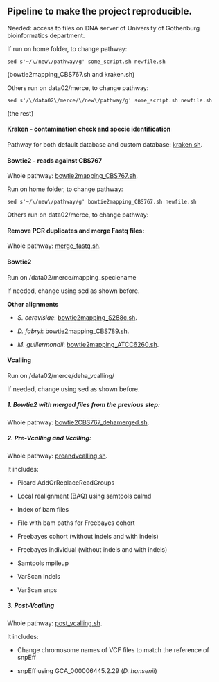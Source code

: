 ## Pipeline to make the project reproducible.

Needed: access to files on DNA server of University of Gothenburg bioinformatics department.

If run on home folder, to change pathway:

```sed s'~/\/new\/pathway/g' some_script.sh newfile.sh```

(bowtie2mapping_CBS767.sh and kraken.sh)

Others run on data02/merce, to change pathway:

```sed s'/\/data02\/merce/\/new\/pathway/g' some_script.sh newfile.sh```

(the rest)

#### Kraken - contamination check and specie identification

Pathway for both default database and custom database: [kraken.sh](https://github.com/The-Bioinformatics-Group/Debaryomyces_hansenii/blob/master/Project_pipeline/kraken.sh).

#### Bowtie2 - reads against CBS767

Whole pathway: [bowtie2mapping_CBS767.sh](https://github.com/The-Bioinformatics-Group/Debaryomyces_hansenii/blob/master/Project_pipeline/bowtie2mapping_CBS767.sh).

Run on home folder, to change pathway:

```sed s'~/\/new\/pathway/g' bowtie2mapping_CBS767.sh newfile.sh```

Others run on data02/merce, to change pathway:

#### Remove PCR duplicates and merge Fastq files:

Whole pathway: [merge_fastq.sh](https://github.com/The-Bioinformatics-Group/Debaryomyces_hansenii/blob/master/Project_pipeline/merge_fastq.sh).

#### Bowtie2

Run on /data02/merce/mapping_speciename

If needed, change using sed as shown before.

**Other alignments**

- *S. cerevisiae*: [bowtie2mapping_S288c.sh](https://github.com/The-Bioinformatics-Group/Debaryomyces_hansenii/blob/master/Project_pipeline/bowtie2mapping_S288c.sh).

- *D. fabryi*: [bowtie2mapping_CBS789.sh](https://github.com/The-Bioinformatics-Group/Debaryomyces_hansenii/blob/master/Project_pipeline/bowtie2mapping_CBS789.sh).

- *M. guillermondii*: [bowtie2mapping_ATCC6260.sh](https://github.com/The-Bioinformatics-Group/Debaryomyces_hansenii/blob/master/Project_pipeline/bowtie2mapping_ATCC6260.sh).

#### Vcalling

Run on /data02/merce/deha_vcalling/

If needed, change using sed as shown before.

##### 1. Bowtie2 with merged files from the previous step:

Whole pathway: [bowtie2CBS767_dehamerged.sh](https://github.com/The-Bioinformatics-Group/Debaryomyces_hansenii/blob/master/Project_pipeline/bowtie2CBS767_dehamerged.sh).

##### 2. Pre-Vcalling and Vcalling:

Whole pathway: [preandvcalling.sh](https://github.com/The-Bioinformatics-Group/Debaryomyces_hansenii/blob/master/Project_pipeline/preandvcalling.sh).

It includes: 

- Picard AddOrReplaceReadGroups

- Local realignment (BAQ) using samtools calmd

- Index of bam files

- File with bam paths for Freebayes cohort

- Freebayes cohort (without indels and with indels)

- Freebayes individual (without indels and with indels)

- Samtools mpileup

- VarScan indels

- VarScan snps

##### 3. Post-Vcalling

Whole pathway: [post_vcalling.sh](https://github.com/The-Bioinformatics-Group/Debaryomyces_hansenii/blob/master/Project_pipeline/post_vcalling.sh).

It includes:

- Change chromosome names of VCF files to match the reference of snpEff

- snpEff using GCA_000006445.2.29 (*D. hansenii*)


